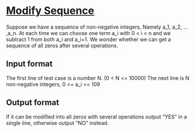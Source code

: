 # [Modify Sequence][link]

Suppose we have a sequence of non-negative integers, Namely a_1, a_2, ... ,a_n. At each time we can choose one term a_i with 0 < i < n and we subtract 1 from both a_i and a_i+1. We wonder whether we can get a sequence of all zeros after several operations.

## Input format

The first line of test case is a number N. (0 < N <= 10000) The next line is N non-negative integers, 0 <= a_i <= 109

## Output format

If it can be modified into all zeros with several operations output “YES” in a single line, otherwise output “NO” instead.

[link]: https://www.hackerearth.com/practice/data-structures/arrays/1-d/practice-problems/algorithm/modify-sequence/
